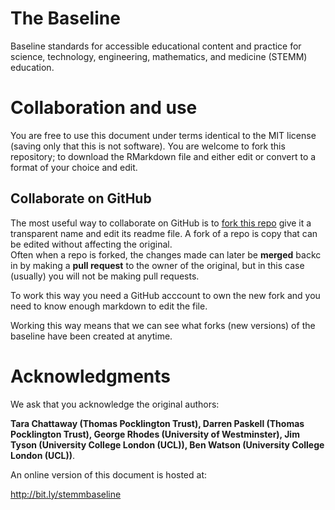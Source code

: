 # The Baseline
Baseline standards for accessible educational content and practice for science, technology, engineering, mathematics, and medicine (STEMM) education.


# Collaboration and use

You are free to use this document under terms identical to the MIT license (saving only that this is not software).  You are welcome to fork this repository; to download the RMarkdown file and either edit or convert to a format of your choice and edit.


## Collaborate on GitHub

The most useful way to collaborate on GitHub is to [fork this repo](https://docs.github.com/en/get-started/quickstart/fork-a-repo) give it a transparent name and edit its readme file. A fork of a repo is copy that can be edited without affecting the original.  
Often when a repo is forked, the changes made can later be **merged** backc in by making a **pull request** to the owner of the original, but in this case (usually) you will not be making pull requests.  

To work this way you need a GitHub acccount to own the new fork and you need to know enough markdown to edit the file.

Working this way means that we can see what forks (new versions) of the baseline have been created at anytime.

# Acknowledgments

We ask that you acknowledge the original authors:

**Tara Chattaway (Thomas Pocklington Trust), Darren Paskell (Thomas Pocklington Trust), George Rhodes (University of Westminster),
  Jim Tyson (University College London (UCL)), Ben Watson (University College London (UCL))**.
  
An online version of this document is hosted at:
 
http://bit.ly/stemmbaseline

